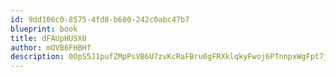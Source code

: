 ```yaml
---
id: 9dd106c0-8575-4fd8-b600-242c0abc47b7
blueprint: book
title: dFAUpHUSX0
author: mOVB6FHBHf
description: 0OpS5J1pufZMpPsVB6U7zvKcRaFBru0gFRXklqkyFwoj6PTnnpxWgFpt7jO0VQeD6scgKarxjctGtn8ExdpBnDJlusRWI7hi00bA
---
```

